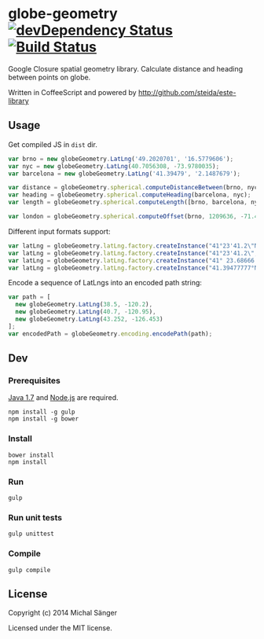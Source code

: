 # globe-geometry [![devDependency Status](https://david-dm.org/michalsanger/globe-geometry/dev-status.png)](https://david-dm.org/michalsanger/globe-geometry#info=devDependencies) [![Build Status](https://travis-ci.org/michalsanger/globe-geometry.svg?branch=master)](https://travis-ci.org/michalsanger/globe-geometry)

Google Closure spatial geometry library. Calculate distance and heading between points on globe.

Written in CoffeeScript and powered by http://github.com/steida/este-library

## Usage

  Get compiled JS in `dist` dir.

  ```javascript
  var brno = new globeGeometry.LatLng('49.2020701', '16.5779606');
  var nyc = new globeGeometry.LatLng(40.7056308, -73.9780035);
  var barcelona = new globeGeometry.LatLng('41.39479', '2.1487679');

  var distance = globeGeometry.spherical.computeDistanceBetween(brno, nyc);
  var heading = globeGeometry.spherical.computeHeading(barcelona, nyc);
  var length = globeGeometry.spherical.computeLength([brno, barcelona, nyc]);

  var london = globeGeometry.spherical.computeOffset(brno, 1209636, -71.4224);
  ```

  Different input formats support:

  ```javascript
  var latLng = globeGeometry.latLng.factory.createInstance("41°23'41.2\"N 2°08'55.6\"E");
  var latLng = globeGeometry.latLng.factory.createInstance("41°23'41.2\", 2°08'55.6\"");
  var latLng = globeGeometry.latLng.factory.createInstance("41° 23.68666', 2° 8.9266667'");
  var latLng = globeGeometry.latLng.factory.createInstance("41.39477777°N, 2.1487777778°E");
  ```

  Encode a sequence of LatLngs into an encoded path string:

  ```javascript
  var path = [
    new globeGeometry.LatLng(38.5, -120.2),
    new globeGeometry.LatLng(40.7, -120.95),
    new globeGeometry.LatLng(43.252, -126.453)
  ];
  var encodedPath = globeGeometry.encoding.encodePath(path);
  ```

## Dev

### Prerequisites

  [Java 1.7](http://www.oracle.com/technetwork/java/javase/downloads/index.html) and [Node.js](http://nodejs.org) are required.

  ```shell
  npm install -g gulp
  npm install -g bower
  ```

### Install

  ```shell
  bower install
  npm install
  ```

### Run

  ```shell
  gulp
  ```

### Run unit tests

  ```shell
  gulp unittest
  ```

### Compile

  ```shell
  gulp compile
  ```

## License
Copyright (c) 2014 Michal Sänger

Licensed under the MIT license.
